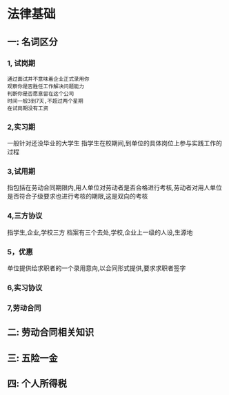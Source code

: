 
# 法律基础
## 一: 名词区分
### 1, 试岗期
    通过面试并不意味着企业正式录用你		
    观察你是否胜任工作解决问题能力		
    判断你是否愿意留在这个公司
    时间一般3到7天,不超过两个星期
    在试岗期没有工资
### 2,实习期
   一般针对还没毕业的大学生
   指学生在校期间,到单位的具体岗位上参与实践工作的过程
### 3,试用期
  指包括在劳动合同期限内,用人单位对劳动者是否合格进行考核,劳动者对用人单位是否符合子级要求也进行考核的期限,这是双向的考核
### 4,三方协议
指学生,企业,学校三方
档案有三个去处,学校,企业上一级的人设,生源地
### 5，优惠
单位提供给求职者的一个录用意向,以合同形式提供,要求求职者签字
### 6,实习协议

### 7,劳动合同

    
## 二: 劳动合同相关知识

## 三: 五险一金

## 四: 个人所得税


<!--stackedit_data:
eyJoaXN0b3J5IjpbLTgxMTgwMjAwNF19
-->